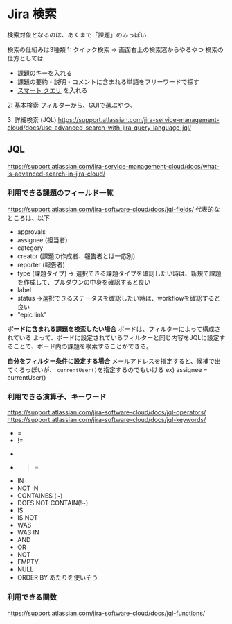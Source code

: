 
# Jira 検索

検索対象となるのは、あくまで「課題」のみっぽい

検索の仕組みは3種類
1: クイック検索
→ 画面右上の検索窓からやるやつ
検索の仕方としては
- 課題のキーを入れる
- 課題の要約・説明・コメントに含まれる単語をフリーワードで探す
- [スマート クエリ](https://ja.confluence.atlassian.com/jiracoreserver073/quick-searching-861257204.html#Quicksearching-Smartquerying) を入れる


2: 基本検索
フィルターから、GUIで選ぶやつ。

3: 詳細検索 (JQL)
https://support.atlassian.com/jira-service-management-cloud/docs/use-advanced-search-with-jira-query-language-jql/

## JQL
https://support.atlassian.com/jira-service-management-cloud/docs/what-is-advanced-search-in-jira-cloud/

### 利用できる課題のフィールド一覧
https://support.atlassian.com/jira-software-cloud/docs/jql-fields/
代表的なところは、以下
- approvals
- assignee (担当者)
- category
- creator (課題の作成者、報告者とは一応別)
- reporter (報告者)
- type (課題タイプ)
→ 選択できる課題タイプを確認したい時は、新規で課題を作成して、プルダウンの中身を確認すると良い
- label 
- status
→選択できるステータスを確認したい時は、workflowを確認すると良い
- "epic link"



**ボードに含まれる課題を検索したい場合**
ボードは、フィルターによって構成されている
よって、ボードに設定されているフィルターと同じ内容をJQLに設定することで、ボード内の課題を検索することができる。

**自分をフィルター条件に設定する場合**
メールアドレスを指定すると、候補で出てくるっぽいが、 `currentUser()`を指定するのでもいける
ex) assignee = currentUser()



### 利用できる演算子、キーワード
https://support.atlassian.com/jira-software-cloud/docs/jql-operators/
https://support.atlassian.com/jira-software-cloud/docs/jql-keywords/

- =
- !=
- >
- >=
- IN
- NOT IN
- CONTAINES (~)
- DOES NOT CONTAIN(!~)
- IS
- IS NOT
- WAS
- WAS IN
- AND
- OR
- NOT
- EMPTY
- NULL
- ORDER BY
あたりを使いそう

### 利用できる関数
https://support.atlassian.com/jira-software-cloud/docs/jql-functions/


<!--stackedit_data:
eyJoaXN0b3J5IjpbNDAwNjExOTQ4LDc4MTg0NTI3MF19
-->